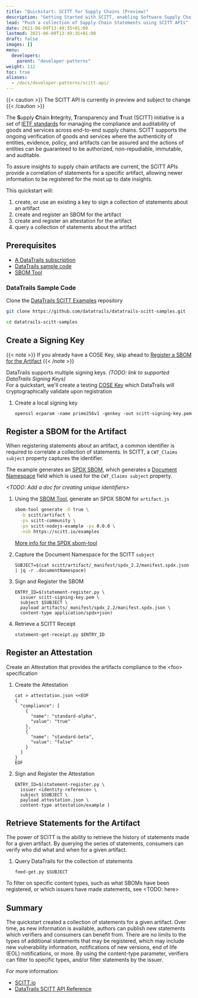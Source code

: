 ```yaml
---
title: "Quickstart: SCITT for Supply Chains (Preview)"
description: "Getting Started with SCITT, enabling Software Supply Chain scenarios (Preview)"
lead: "Push a collection of Supply Chain Statements using SCITT APIs"
date: 2021-06-09T13:49:35+01:00
lastmod: 2021-06-09T13:49:35+01:00
draft: false
images: []
menu:
  developers:
    parent: "developer-patterns"
weight: 112
toc: true
aliases: 
  - /docs/developer-patterns/scitt-api/
---
```


{{< caution >}}
The SCITT API is currently in preview and subject to change
{{< /caution >}}

The **S**upply **C**hain **I**ntegrity, **T**ransparency and **T**rust (SCITT) initiative is a set of [IETF standards](https://datatracker.ietf.org/group/scitt/documents/) for managing the compliance and auditability of goods and services across end-to-end supply chains.
SCITT supports the ongoing verification of goods and services where the authenticity of entities, evidence, policy, and artifacts can be assured and the actions of entities can be guaranteed to be authorized, non-repudiable, immutable, and auditable.

To assure insights to supply chain artifacts are current, the SCITT APIs provide a correlation of statements for a specific artifact, allowing newer information to be registered for the most up to date insights.

This quickstart will:

1. create, or use an existing a key to sign a collection of statements about an artifact
1. create and register an SBOM for the artifact
1. create and register an attestation for the artifact
1. query a collection of statements about the artifact

## Prerequisites

- [A DataTrails subscription](https://app.datatrails.ai/signup)
- [DataTrails sample code](#datatrails-sample-code)
- [SBOM Tool](https://github.com/microsoft/sbom-tool)

### DataTrails Sample Code

Clone the [DataTrails SCITT Examples](https://github.com/datatrails/datatrails-scitt-samples) repository

```bash
git clone https://github.com/datatrails/datatrails-scitt-samples.git

cd datatrails-scitt-samples
```

## Create a Signing Key

{{< note >}}
If you already have a COSE Key, skip ahead to [Register a SBOM for the Artifact](#register-a-sbom-for-the-artifact)
{{< /note >}}

DataTrails supports multiple signing keys.
_(TODO: link to supported DataTrails Signing Keys\)_<br>
For a quickstart, we'll create a testing [COSE Key](https://cose-wg.github.io/cose-spec/#key-structure) which DataTrails will cryptographically validate upon registration

1. Create a local signing key

    ```shell
    openssl ecparam -name prime256v1 -genkey -out scitt-signing-key.pem
    ```

## Register a SBOM for the Artifact

When registering statements about an artifact, a common identifier is required to correlate a collection of statements.
In SCITT, a `CWT_Claims subject` property captures the identifier.

The example generates an [SPDX SBOM](https://spdx.dev/), which generates a [Document Namespace](https://spdx.github.io/spdx-spec/v2.2.2/document-creation-information/#65-spdx-document-namespace-field) field which is used for the `CWT_Claims subject` property.

_\<TODO: Add a doc for creating unique identifiers>_

1. Using the [SBOM Tool](https://github.com/microsoft/sbom-tool), generate an SPDX SBOM for `artifact.js`

    ```bash
    sbom-tool generate -D true \
      -b scitt/artifact \
      -ps scitt-community \
      -pn scitt-nodejs-example -pv 0.0.0 \
      -nsb https://scitt.io/examples
    ```

    [More info for the SPDX sbom-tool](https://github.com/microsoft/sbom-tool/blob/main/docs/sbom-tool-arguments.md)
1. Capture the Document Namespace for the SCITT `subject`

    ```shell
    SUBJECT=$(cat scitt/artifact/_manifest/spdx_2.2/manifest.spdx.json | jq -r .documentNamespace)
    ```

1. Sign and Register the SBOM

    ```shell
    ENTRY_ID=$(statement-register.py \
      issuer scitt-signing-key.pem \
      subject $SUBJECT \
      payload artifacts/_manifest/spdx_2.2/manifest.spdx.json \
      content-type application/spdx+json)
    ```

1. Retrieve a SCITT Receipt

    ```shell
    statement-get-receipt.py $ENTRY_ID
    ```

## Register an Attestation

Create an Attestation that provides the artifacts compliance to the \<foo> specification

1. Create the Attestation

    ```shell
    cat > attestation.json <<EOF
    {
      "compliance": [
        {
          "name": "standard-alpha",
          "value": "true"
        },
        {
          "name": "standard-beta",
          "value": "false"
        }
      ]
    }
    EOF
    ```

1. Sign and Register the Attestation

    ```shell
    ENTRY_ID=$(statement-register.py \
      issuer <identity-reference> \
      subject $SUBJECT \
      payload attestation.json \
      content-type attestation/example )
    ```

## Retrieve Statements for the Artifact

The power of SCITT is the ability to retrieve the history of statements made for a given artifact.
By querying the series of statements, consumers can verify who did what and when for a given artifact.

1. Query DataTrails for the collection of statements

    ```shell
    feed-get.py $SUBJECT
    ```

To filter on specific content types, such as what SBOMs have been registered, or which issuers have made statements, see \<TODO: here>

## Summary

The quickstart created a collection of statements for a given artifact.
Over time, as new information is available, authors can publish new statements which verifiers and consumers can benefit from.
There are no limits to the types of additional statements that may be registered, which may include new vulnerability information, notifications of new versions, end of life (EOL) notifications, or more.
By using the content-type parameter, verifiers can filter to specific types, and/or filter statements by the issuer.

For more information:

- [SCITT.io](SCITT.io)
- [DataTrails SCITT API Reference](TBD)
